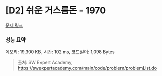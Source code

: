 # [D2] 쉬운 거스름돈 - 1970 

[문제 링크](https://swexpertacademy.com/main/code/problem/problemDetail.do?contestProbId=AV5PsIl6AXIDFAUq) 

### 성능 요약

메모리: 19,300 KB, 시간: 102 ms, 코드길이: 1,098 Bytes



> 출처: SW Expert Academy, https://swexpertacademy.com/main/code/problem/problemList.do